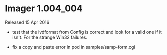 # Imager 1.004_004

Released 15 Apr 2016

- test that the ivdformat from Config is correct and look for a valid one if it isn't. For the strange Win32 failures.

- fix a copy and paste error in pod in samples/samp-form.cgi